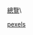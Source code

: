 [總覽](https://www.mydesy.com/stock-photos?fbclid=IwAR1bp47vdyH-FABTQo1R2tQag51JB06WLvP2yczt8srCJbsk1HNA1ogcYiI)\

[pexels](https://www.pexels.com/zh-tw/)
